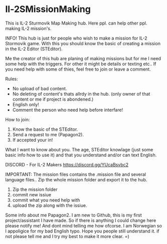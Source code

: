 # Il-2SMissionMaking
This is IL-2 Sturmovik Map Making hub. Here ppl. can help other ppl. making IL-2 mission's.

INFO!
This hub is just for people who wish to make a mission for IL-2 Stormovik game.
With this you should know the basic of creating a mission in the IL-2 Editor (STEditor).

Me the creator of this hub are planing of making missions but for me I need some help with the triggers.
For other it might be details or texting etc.. 
If you need help with some of thies, feel free to join or leave a comment.

Rules:
- No upload of bad content.
- No deleting of content's thats allrdy in the hub. (only owner of that content or me if project is abondened.)
- English only!
- Comment the person who need help before interfare!

How to join:
1. Know the basic of the STEditor.
2. Send a request to me (Papagon2).
3. If accepted your in!

What I want to know about you.
The age, STEditor knowlage (just some basic info how to use it) and that you understand and/or can text English.

DISCORD - For IL-2 Makers
https://discord.gg/YUcaBsvbc2


IMPORTANT:
The mission files contains the .mission file and several language files.. Zip the whole mission folder and export it to the hub.
1. Zip the mission folder
2. commit new issiue
3. commit what you need help with
4. upload the zip along with the issiue.


Some info about me Papagon2.
I am new to Github, this is my first project/assistant I have made. So if there is anything I could change here please notify me!
And dont mind telling me how ofcorse.
I am Norwegian so I appoligice for my bad English typo. Hope you people still understand it. if not please tell me and I try my best to make it more clear. =)
